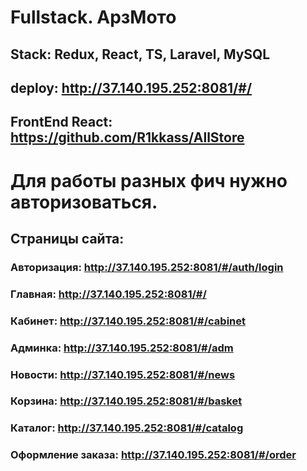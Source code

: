 # Fullstack. АрзМото

## Stack: Redux, React, TS, Laravel, MySQL

## deploy: http://37.140.195.252:8081/#/
## FrontEnd React: https://github.com/R1kkass/AllStore

# Для работы разных фич нужно авторизоваться.

## Страницы сайта:
### Авторизация: http://37.140.195.252:8081/#/auth/login
### Главная: http://37.140.195.252:8081/#/
### Кабинет: http://37.140.195.252:8081/#/cabinet
### Админка: http://37.140.195.252:8081/#/adm
### Новости: http://37.140.195.252:8081/#/news
### Корзина: http://37.140.195.252:8081/#/basket
### Каталог: http://37.140.195.252:8081/#/catalog
### Оформление заказа: http://37.140.195.252:8081/#/order
